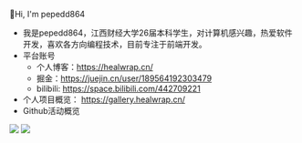 👋Hi, I'm pepedd864

- 我是pepedd864，江西财经大学26届本科学生，对计算机感兴趣，热爱软件开发，喜欢各方向编程技术，目前专注于前端开发。
- 平台账号
  - 个人博客：https://healwrap.cn/
  - 掘金：https://juejin.cn/user/189564192303479
  - bilibili: https://space.bilibili.com/442709221
- 个人项目概览： https://gallery.healwrap.cn/
- Github活动概览

[![](https://github-readme-stats.vercel.app/api?username=pepedd864&hide=issues)](https://github.com/pepedd864/github-readme-stats)
[![](https://github-readme-stats.vercel.app/api/top-langs/?username=pepedd864&layout=compact)](https://github.com/pepedd864/github-readme-stats)
